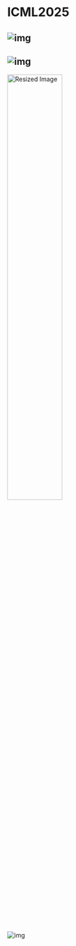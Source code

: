 # ICML2025
![img](https://figshare.com/ndownloader/files/53344661)
---
![img](https://figshare.com/ndownloader/files/53343797)
---
<img src="https://figshare.com/ndownloader/files/53344592" width="50%" alt="Resized Image">

![img](https://figshare.com/ndownloader/files/53344592)
